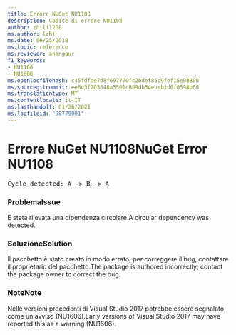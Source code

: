 ```yaml
---
title: Errore NuGet NU1108
description: Codice di errore NU1108
author: zhili1208
ms.author: lzhi
ms.date: 06/25/2018
ms.topic: reference
ms.reviewer: anangaur
f1_keywords:
- NU1108
- NU1606
ms.openlocfilehash: c45fdfae7d8f697770fc2bdef85c9fef15e90800
ms.sourcegitcommit: ee6c3f203648a5561c809db54ebeb1d0f0598b68
ms.translationtype: MT
ms.contentlocale: it-IT
ms.lasthandoff: 01/26/2021
ms.locfileid: "98779001"
---
```

# <a name="nuget-error-nu1108"></a><span data-ttu-id="41450-103">Errore NuGet NU1108</span><span class="sxs-lookup"><span data-stu-id="41450-103">NuGet Error NU1108</span></span>

<pre>Cycle detected: A -> B -> A</pre>

### <a name="issue"></a><span data-ttu-id="41450-104">Problema</span><span class="sxs-lookup"><span data-stu-id="41450-104">Issue</span></span>
<span data-ttu-id="41450-105">È stata rilevata una dipendenza circolare.</span><span class="sxs-lookup"><span data-stu-id="41450-105">A circular dependency was detected.</span></span>

### <a name="solution"></a><span data-ttu-id="41450-106">Soluzione</span><span class="sxs-lookup"><span data-stu-id="41450-106">Solution</span></span>
<span data-ttu-id="41450-107">Il pacchetto è stato creato in modo errato; per correggere il bug, contattare il proprietario del pacchetto.</span><span class="sxs-lookup"><span data-stu-id="41450-107">The package is authored incorrectly; contact the package owner to correct the bug.</span></span>

### <a name="note"></a><span data-ttu-id="41450-108">Note</span><span class="sxs-lookup"><span data-stu-id="41450-108">Note</span></span>
<span data-ttu-id="41450-109">Nelle versioni precedenti di Visual Studio 2017 potrebbe essere segnalato come un avviso (NU1606).</span><span class="sxs-lookup"><span data-stu-id="41450-109">Early versions of Visual Studio 2017 may have reported this as a warning (NU1606).</span></span>
